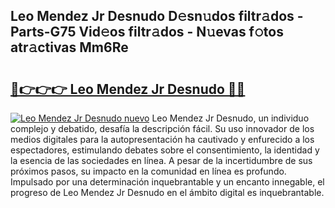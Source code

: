 ## Leo Mendez Jr Desnudo D𝚎sn𝚞dos filtr𝚊dos - Parts-G75 Vid𝚎os filtr𝚊dos - N𝚞evas f𝚘tos atr𝚊ctivas Mm6Re

# <h2><a href="http://mb0e19.tromn.icu/?c=Leo+Mendez+Jr+Desnudo">🔗👉👉👉 Leo Mendez Jr Desnudo 🔗🔗</a></h2>

[![Leo Mendez Jr Desnudo nuevo](https://i.imgur.com/pEAQMta.gif)](http://mb0e19.tromn.icu/?c=Leo+Mendez+Jr+Desnudo)
Leo Mendez Jr Desnudo, un individuo complejo y debatido, desafía la descripción fácil. Su uso innovador de los medios digitales para la autopresentación ha cautivado y enfurecido a los espectadores, estimulando debates sobre el consentimiento, la identidad y la esencia de las sociedades en línea. A pesar de la incertidumbre de sus próximos pasos, su impacto en la comunidad en línea es profundo. Impulsado por una determinación inquebrantable y un encanto innegable, el progreso de Leo Mendez Jr Desnudo en el ámbito digital es inquebrantable.
